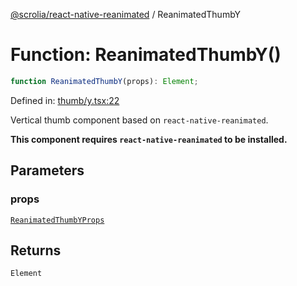[@scrolia/react-native-reanimated](../README.md) / ReanimatedThumbY

# Function: ReanimatedThumbY()

```ts
function ReanimatedThumbY(props): Element;
```

Defined in: [thumb/y.tsx:22](https://github.com/scrolia/react-native/blob/1fb46d4d308667f54f560e30294f1e8f8e5e5b84/packages/react-native-reanimated/src/thumb/y.tsx#L22)

Vertical thumb component based on `react-native-reanimated`.

**This component requires `react-native-reanimated` to be installed.**

## Parameters

### props

[`ReanimatedThumbYProps`](../type-aliases/ReanimatedThumbYProps.md)

## Returns

`Element`
